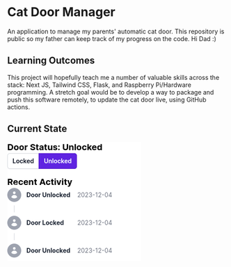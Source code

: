 # Cat Door Manager
An application to manage my parents' automatic cat door. This repository is public so my father can keep track of my progress on the code. Hi Dad :)

## Learning Outcomes
This project will hopefully teach me a number of valuable skills across the stack: Next JS, Tailwind CSS, Flask, and Raspberry Pi/Hardware programming. A stretch goal would be to develop a way to package and push this software remotely, to update the cat door live, using GitHub actions.

## Current State
![An image displaying a very basic webpage, displaying a "locked" and "unlocked" button](./repo/img/prototype1.png)

